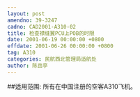 ```yaml
---
layout: post
amendno: 39-3247
cadno: CAD2001-A310-02
title: 检查襟缝翼PCU上POB的时限
date: 2001-06-19 00:00:00 +0800
effdate: 2001-06-26 00:00:00 +0800
tag: A310
categories: 民航西北管理局适航处
author: 陈岳亭
---
```


##适用范围:
所有在中国注册的空客A310飞机。

